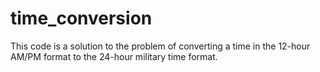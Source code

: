 # time_conversion
This code is a solution to the problem of converting a time in the 12-hour AM/PM format to the 24-hour military time format.
